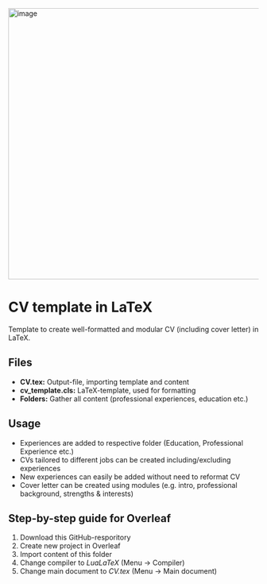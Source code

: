 <img width="546" alt="image" src="https://github.com/PontusHovb/CV-Template/assets/67122081/15db2a41-4afd-4c08-9014-09ea76548edd">

# CV template in LaTeX
Template to create well-formatted and modular CV (including cover letter) in LaTeX. 

## Files
- **CV.tex:** Output-file, importing template and content
- **cv_template.cls:** LaTeX-template, used for formatting
- **Folders:** Gather all content (professional experiences, education etc.)

## Usage
- Experiences are added to respective folder (Education, Professional Experience etc.)
- CVs tailored to different jobs can be created including/excluding experiences
- New experiences can easily be added without need to reformat CV
- Cover letter can be created using modules (e.g. intro, professional background, strengths & interests)

## Step-by-step guide for Overleaf
1. Download this GitHub-resporitory
2. Create new project in Overleaf
3. Import content of this folder
4. Change compiler to _LuaLaTeX_ (Menu -> Compiler)
5. Change main document to _CV.tex_ (Menu -> Main document)
